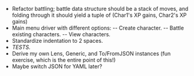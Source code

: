 - Refactor battling; battle data structure should be a stack of moves, and folding
  through it should yield a tuple of (Char1's XP gains, Char2's XP gains)
- Main menu driver with different options:
-- Create character.
-- Battle existing characters.
-- View characters.
- Standardize indentation to 2 spaces.
- *TESTS.*
- Derive my own Lens, Generic, and To/FromJSON instances (fun exercise, which is the entire point of this!)
- Maybe switch JSON for YAML later?
